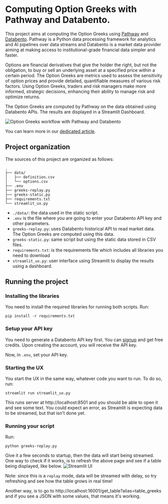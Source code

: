 # Computing Option Greeks with Pathway and Databento.

This project aims at computing the Option Greeks using [Pathway](https://pathway.com/) and [Databento](https://databento.com/).
Pathway is a Python data processing framework for analytics and AI pipelines over data streams and Databento is a market data provider aiming at making access to institutional-grade financial data simpler and faster.

Options are financial derivatives that give the holder the right, but not the obligation, to buy or sell an underlying asset at a specified price within a certain period. 
The Option Greeks are metrics used to assess the sensitivity of option prices and provide detailed, quantifiable measures of various risk factors. Using Option Greeks, traders and risk managers make more informed, strategic decisions, enhancing their ability to manage risk and optimize returns.

The Option Greeks are computed by Pathway on the data obtained using Databento APIs.
The results are displayed in a Streamlit Dashboard.

![Option Greeks workflow with Pathway and Databento](https://github.com/pathwaycom/pathway/blob/main/examples/projects/option-greeks/option-greeks.svg?raw=true)

You can learn more in our [dedicated article](https://pathway.com/developers/templates/option-greeks).

## Project organization

The sources of this project are organized as follows:

```
.
├── data/
│   ├── definition.csv
│   └── options.csv
├── .env
├── greeks-replay.py
├── greeks-static.py
├── requirements.txt
└── streamlit_ux.py
```

- `./data/`: the data used in the static script.
- `.env` is the file where you are going to enter your Databento API key and other parameters.
- `greeks-replay.py`: uses Databento historical API to read market data. The Option Greeks are computed using this data.
- `greeks-static.py`: same script but using the static data stored in CSV files.
- `requirements.txt`: is the requirements file which includes all libraries you need to download
- `streamlit_ux.py`: user interface using Streamlit to display the results using a dashboard.

## Running the project

### Installing the libraries

You need to install the required libraries for running both scripts. Run:

```
pip install -r requirements.txt
```

### Setup your API key

You need to generate a Databento API key first. You can [signup](https://databento.com/signup) and get free credits. Upon creating the account, you will receive the API key.

Now, in `.env`, set your API key. 

### Starting the UX

You start the UX in the same way, whatever code you want to run. To do so, run:
```
streamlit run streamlit_ux.py
```

This runs server at http://localhost:8501 and you should be able to open it and see some text. You could expect an error, as Streamlit is expecting data to be streamed, but that isn't done yet.

### Running your script

Run:
```
python greeks-replay.py
```
Give it a few seconds to startup, then the data will start being streamed. 
One way to check if it works, is to refresh the above page and see if a table being displayed, like below.
![Streamlit UI](https://github.com/pathwaycom/pathway/blob/main/examples/projects/option-greeks/Streamlit.png?raw=true "Streamlit UI")

Note: since this is a `replay` mode, data will be streamed with delay, so try refreshing and see how the table grows in real time!

Another way, is to go to http://localhost:16001/get_table?alias=table_greeks and if you see a JSON with some values, that means it's working.
